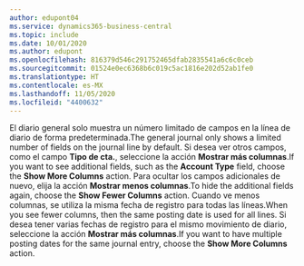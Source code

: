 ```yaml
---
author: edupont04
ms.service: dynamics365-business-central
ms.topic: include
ms.date: 10/01/2020
ms.author: edupont
ms.openlocfilehash: 816379d546c291752465dfab2835541a6c6c0ceb
ms.sourcegitcommit: 01524e0ec6368b6c019c5ac1816e202d52ab1fe0
ms.translationtype: HT
ms.contentlocale: es-MX
ms.lasthandoff: 11/05/2020
ms.locfileid: "4400632"
---
```

<span data-ttu-id="31381-101">El diario general solo muestra un número limitado de campos en la línea de diario de forma predeterminada.</span><span class="sxs-lookup"><span data-stu-id="31381-101">The general journal only shows a limited number of fields on the journal line by default.</span></span> <span data-ttu-id="31381-102">Si desea ver otros campos, como el campo **Tipo de cta.**, seleccione la acción **Mostrar más columnas**.</span><span class="sxs-lookup"><span data-stu-id="31381-102">If you want to see additional fields, such as the **Account Type** field, choose the **Show More Columns** action.</span></span> <span data-ttu-id="31381-103">Para ocultar los campos adicionales de nuevo, elija la acción **Mostrar menos columnas**.</span><span class="sxs-lookup"><span data-stu-id="31381-103">To hide the additional fields again, choose the **Show Fewer Columns** action.</span></span> <span data-ttu-id="31381-104">Cuando ve menos columnas, se utiliza la misma fecha de registro para todas las líneas.</span><span class="sxs-lookup"><span data-stu-id="31381-104">When you see fewer columns, then the same posting date is used for all lines.</span></span> <span data-ttu-id="31381-105">Si desea tener varias fechas de registro para el mismo movimiento de diario, seleccione la acción **Mostrar más columnas**.</span><span class="sxs-lookup"><span data-stu-id="31381-105">If you want to have multiple posting dates for the same journal entry, choose the **Show More Columns** action.</span></span>
